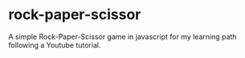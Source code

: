 # rock-paper-scissor
 A simple Rock-Paper-Scissor game in javascript for my learning path following a Youtube tutorial. 
